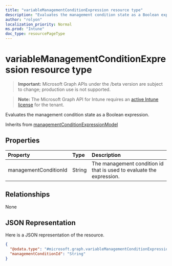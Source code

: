 ```yaml
---
title: "variableManagementConditionExpression resource type"
description: "Evaluates the management condition state as a Boolean expression."
author: "rolyon"
localization_priority: Normal
ms.prod: "Intune"
doc_type: resourcePageType
---
```


# variableManagementConditionExpression resource type

> **Important:** Microsoft Graph APIs under the /beta version are subject to change; production use is not supported.

> **Note:** The Microsoft Graph API for Intune requires an [active Intune license](https://go.microsoft.com/fwlink/?linkid=839381) for the tenant.

Evaluates the management condition state as a Boolean expression.


Inherits from [managementConditionExpressionModel](../resources/intune-fencing-managementconditionexpressionmodel.md)

## Properties
|Property|Type|Description|
|:---|:---|:---|
|managementConditionId|String|The management condition id that is used to evaluate the expression.|

## Relationships
None

## JSON Representation
Here is a JSON representation of the resource.
<!-- {
  "blockType": "resource",
  "@odata.type": "microsoft.graph.variableManagementConditionExpression"
}
-->
``` json
{
  "@odata.type": "#microsoft.graph.variableManagementConditionExpression",
  "managementConditionId": "String"
}
```





